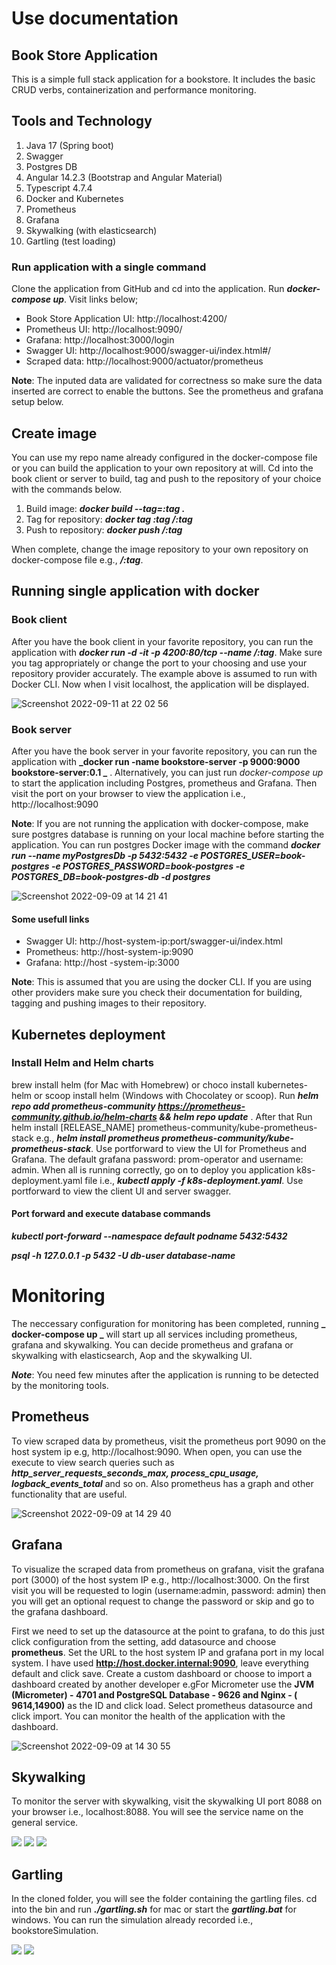# Use documentation

## Book Store Application

This is a simple full stack application for a bookstore. It includes the basic CRUD verbs, containerization and performance monitoring.

## Tools and Technology

1. Java 17 (Spring boot)
2. Swagger
3. Postgres DB
4. Angular 14.2.3 (Bootstrap and Angular Material)
5. Typescript 4.7.4
6. Docker and Kubernetes
7. Prometheus
8. Grafana
9. Skywalking (with elasticsearch)
10. Gartling (test loading)

### Run application with a single command

Clone the application from GitHub and cd into the application. Run **_docker-compose up_**. Visit links below;

- Book Store Application UI: http://localhost:4200/
- Prometheus UI: http://localhost:9090/
- Grafana: http://localhost:3000/login
- Swagger UI: http://localhost:9000/swagger-ui/index.html#/
- Scraped data: http://localhost:9000/actuator/prometheus

**Note**: The inputed data are validated for correctness so make sure the data inserted are correct to enable the buttons. See the prometheus and grafana setup below.

## Create image

You can use my repo name already configured in the docker-compose file or you can build the application to your own repository at will. Cd into the book client or server to build, tag and push to the repository of your choice with the commands below.

1. Build image: **_docker build --tag=<app-name>:tag ._**
2. Tag for repository: **_docker tag <app-name>:tag <my-repository>/<app-name>:tag_**
3. Push to repository: **_docker push <my-repository>/<app-name>:tag_**

When complete, change the image repository to your own repository on docker-compose file e.g., **_<my-repository>/<app-name>:tag_**.

## Running single application with docker

### Book client

After you have the book client in your favorite repository, you can run the application with **_docker run -d -it -p 4200:80/tcp --name <app-name> <my-repository>/<app-name>:tag_**. Make sure you tag appropriately or change the port to your choosing and use your repository provider accurately. The example above is assumed to run with Docker CLI. Now when I visit localhost, the application will be displayed.

![Screenshot 2022-09-11 at 22 02 56](https://user-images.githubusercontent.com/47652874/189544776-c014a02b-1050-4ef9-afa1-5a2eb1f5ab5b.png)

### Book server

After you have the book server in your favorite repository, you can run the application with **_docker run -name bookstore-server -p 9000:9000 bookstore-server:0.1 _** .
Alternatively, you can just run _docker-compose up_ to start the application including Postgres, prometheus and Grafana. Then visit the port on your browser to view the application i.e., http://localhost:9090

**Note**: If you are not running the application with docker-compose, make sure postgres database is running on your local machine before starting the application. You can run postgres Docker image with the command **_docker run --name myPostgresDb -p 5432:5432 -e POSTGRES_USER=book-postgres -e POSTGRES_PASSWORD=book-postgres -e POSTGRES_DB=book-postgres-db -d postgres_**

![Screenshot 2022-09-09 at 14 21 41](https://user-images.githubusercontent.com/47652874/189340789-8f9ab019-aa0a-4fea-9ab0-2053e0428a1f.png)

#### Some usefull links

- Swagger UI: http://host-system-ip:port/swagger-ui/index.html
- Prometheus: http://host-system-ip:9090
- Grafana: http://host -system-ip:3000

**Note**: This is assumed that you are using the docker CLI. If you are using other providers make sure you check their documentation for building, tagging and pushing images to their repository.

## Kubernetes deployment

### Install Helm and Helm charts

brew install helm (for Mac with Homebrew) or choco install kubernetes-helm or scoop install helm (Windows with Chocolatey or scoop). Run **_helm repo add prometheus-community https://prometheus-community.github.io/helm-charts && helm repo update_** . After that Run helm install [RELEASE_NAME] prometheus-community/kube-prometheus-stack e.g., **_helm install prometheus prometheus-community/kube-prometheus-stack_**. Use portforward to view the UI for Prometheus and Grafana. The default grafana password: prom-operator and username: admin. When all is running correctly, go on to deploy you application k8s-deployment.yaml file i.e., **_kubectl apply -f k8s-deployment.yaml_**. Use portforward to view the client UI and server swagger.

#### Port forward and execute database commands

**_kubectl port-forward --namespace default podname 5432:5432_**

**_psql -h 127.0.0.1 -p 5432 -U db-user database-name_**

# Monitoring

The neccessary configuration for monitoring has been completed, running **_ docker-compose up _** will start up all services including prometheus, grafana and skywalking. You can decide prometheus and grafana or skywalking with elasticsearch, Aop and the skywalking UI.

**_Note_**: You need few minutes after the application is running to be detected by the monitoring tools.

## Prometheus

To view scraped data by prometheus, visit the prometheus port 9090 on the host system ip e.g, http://localhost:9090. When open, you can use the execute to view search queries such as **_http_server_requests_seconds_max, process_cpu_usage, logback_events_total_** and so on. Also prometheus has a graph and other functionality that are useful.

![Screenshot 2022-09-09 at 14 29 40](https://user-images.githubusercontent.com/47652874/189340701-3316aef0-af16-425f-93cb-e6ec8d5fa0ec.png)

## Grafana

To visualize the scraped data from prometheus on grafana, visit the grafana port (3000) of the host system IP e.g., http://localhost:3000. On the first visit you will be requested to login (username:admin, password: admin) then you will get an optional request to change the password or skip and go to the grafana dashboard.

First we need to set up the datasource at the point to grafana, to do this just click configuration from the setting, add datasource and choose **prometheus**. Set the URL to the host system IP and grafana port in my local system. I have used **http://host.docker.internal:9090**, leave everything default and click save. Create a custom dashboard or choose to import a dashboard created by another developer e.gFor Micrometer use the **JVM (Micrometer) - 4701 and PostgreSQL Database - 9626 and Nginx - ( 9614,14900)** as the ID and click load. Select prometheus datasource and click import. You can monitor the health of the application with the dashboard.

![Screenshot 2022-09-09 at 14 30 55](https://user-images.githubusercontent.com/47652874/189340663-3bf20ec0-c3a8-4f5a-bb9d-90c479ca4399.png)

## Skywalking

To monitor the server with skywalking, visit the skywalking UI port 8088 on your browser i.e., localhost:8088. You will see the service name on the general service.

![](../../Screenshot%202022-09-30%20at%2009.28.54.png)
![](../../Screenshot%202022-09-30%20at%2009.29.29.png)
![](../../Screenshot%202022-09-30%20at%2009.29.48.png)

## Gartling

In the cloned folder, you will see the folder containing the gartling files. cd into the bin and run **_./gartling.sh_** for mac or start the **_gartling.bat_** for windows. You can run the simulation already recorded i.e., bookstoreSimulation.

![](../../Screenshot%202022-09-30%20at%2010.39.04.png)
![](../../Screenshot%202022-09-30%20at%2010.51.56.png)
